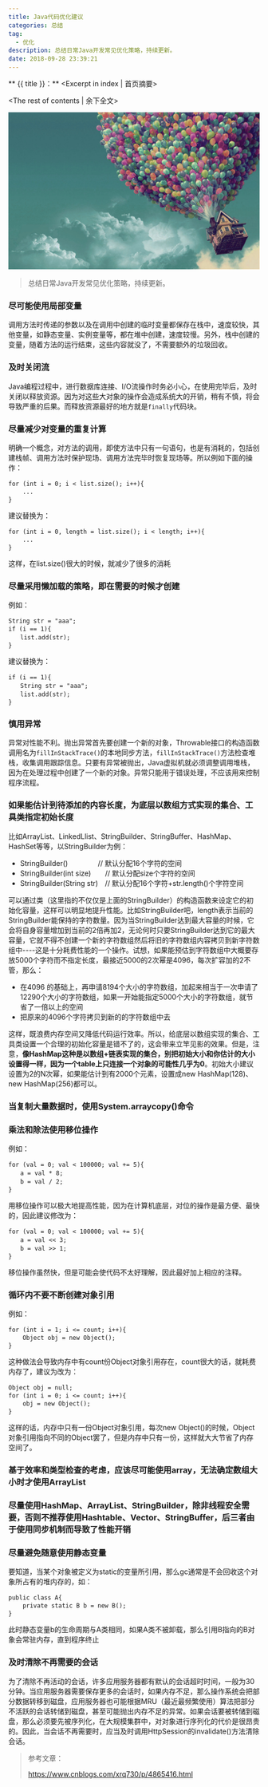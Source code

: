 ```yaml
---
title: Java代码优化建议
categories: 总结
tag:
  - 优化
description: 总结日常Java开发常见优化策略，持续更新。
date: 2018-09-28 23:39:21
---
```


** {{ title }}：** <Excerpt in index | 首页摘要>

<!-- more -->
<The rest of contents | 余下全文>

![](java-code-optimize/p7.jpg )

> 总结日常Java开发常见优化策略，持续更新。

### 尽可能使用局部变量

调用方法时传递的参数以及在调用中创建的临时变量都保存在栈中，速度较快，其他变量，如静态变量、实例变量等，都在堆中创建，速度较慢。另外，栈中创建的变量，随着方法的运行结束，这些内容就没了，不需要额外的垃圾回收。

### 及时关闭流

Java编程过程中，进行数据库连接、I/O流操作时务必小心，在使用完毕后，及时关闭以释放资源。因为对这些大对象的操作会造成系统大的开销，稍有不慎，将会导致严重的后果。而释放资源最好的地方就是`finally`代码块。

### 尽量减少对变量的重复计算

明确一个概念，对方法的调用，即使方法中只有一句语句，也是有消耗的，包括创建栈帧、调用方法时保护现场、调用方法完毕时恢复现场等。所以例如下面的操作：

```
for (int i = 0; i < list.size(); i++){
	...
}
```

建议替换为：

```
for (int i = 0, length = list.size(); i < length; i++){
	...
}
```

这样，在list.size()很大的时候，就减少了很多的消耗

### 尽量采用懒加载的策略，即在需要的时候才创建

例如：

```
String str = "aaa";
if (i == 1){
　　list.add(str);
}
```

建议替换为：

```
if (i == 1){
　　String str = "aaa";
　　list.add(str);
}
```

### 慎用异常

异常对性能不利。抛出异常首先要创建一个新的对象，Throwable接口的构造函数调用名为`fillInStackTrace()`的本地同步方法，`fillInStackTrace()`方法检查堆栈，收集调用跟踪信息。只要有异常被抛出，Java虚拟机就必须调整调用堆栈，因为在处理过程中创建了一个新的对象。异常只能用于错误处理，不应该用来控制程序流程。

### 如果能估计到待添加的内容长度，为底层以数组方式实现的集合、工具类指定初始长度

比如ArrayList、LinkedLlist、StringBuilder、StringBuffer、HashMap、HashSet等等，以StringBuilder为例：

- StringBuilder()　　　　     // 默认分配16个字符的空间
- StringBuilder(int size)　　// 默认分配size个字符的空间
- StringBuilder(String str)　// 默认分配16个字符+str.length()个字符空间

可以通过类（这里指的不仅仅是上面的StringBuilder）的构造函数来设定它的初始化容量，这样可以明显地提升性能。比如StringBuilder吧，length表示当前的StringBuilder能保持的字符数量。因为当StringBuilder达到最大容量的时候，它会将自身容量增加到当前的2倍再加2，无论何时只要StringBuilder达到它的最大容量，它就不得不创建一个新的字符数组然后将旧的字符数组内容拷贝到新字符数组中----这是十分耗费性能的一个操作。试想，如果能预估到字符数组中大概要存放5000个字符而不指定长度，最接近5000的2次幂是4096，每次扩容加的2不管，那么：

- 在4096 的基础上，再申请8194个大小的字符数组，加起来相当于一次申请了12290个大小的字符数组，如果一开始能指定5000个大小的字符数组，就节省了一倍以上的空间
- 把原来的4096个字符拷贝到新的的字符数组中去

这样，既浪费内存空间又降低代码运行效率。所以，给底层以数组实现的集合、工具类设置一个合理的初始化容量是错不了的，这会带来立竿见影的效果。但是，注意，**像HashMap这种是以数组+链表实现的集合，别把初始大小和你估计的大小设置得一样，因为一个table上只连接一个对象的可能性几乎为0**。初始大小建议设置为2的N次幂，如果能估计到有2000个元素，设置成new HashMap(128)、new HashMap(256)都可以。

### 当复制大量数据时，使用System.arraycopy()命令

### 乘法和除法使用移位操作

例如：

```
for (val = 0; val < 100000; val += 5){
　　a = val * 8;
　　b = val / 2;
}
```

用移位操作可以极大地提高性能，因为在计算机底层，对位的操作是最方便、最快的，因此建议修改为： 

```
for (val = 0; val < 100000; val += 5){
　　a = val << 3;
　　b = val >> 1;
}
```

移位操作虽然快，但是可能会使代码不太好理解，因此最好加上相应的注释。

### 循环内不要不断创建对象引用

例如：

```
for (int i = 1; i <= count; i++){
    Object obj = new Object();    
}
```

这种做法会导致内存中有count份Object对象引用存在，count很大的话，就耗费内存了，建议为改为：

```
Object obj = null;
for (int i = 0; i <= count; i++){
    obj = new Object();
}
```

这样的话，内存中只有一份Object对象引用，每次new Object()的时候，Object对象引用指向不同的Object罢了，但是内存中只有一份，这样就大大节省了内存空间了。

### 基于效率和类型检查的考虑，应该尽可能使用array，无法确定数组大小时才使用ArrayList

### 尽量使用HashMap、ArrayList、StringBuilder，除非线程安全需要，否则不推荐使用Hashtable、Vector、StringBuffer，后三者由于使用同步机制而导致了性能开销

### 尽量避免随意使用静态变量

要知道，当某个对象被定义为static的变量所引用，那么gc通常是不会回收这个对象所占有的堆内存的，如：

```
public class A{
    private static B b = new B();  
}
```

此时静态变量b的生命周期与A类相同，如果A类不被卸载，那么引用B指向的B对象会常驻内存，直到程序终止

### 及时清除不再需要的会话

为了清除不再活动的会话，许多应用服务器都有默认的会话超时时间，一般为30分钟。当应用服务器需要保存更多的会话时，如果内存不足，那么操作系统会把部分数据转移到磁盘，应用服务器也可能根据MRU（最近最频繁使用）算法把部分不活跃的会话转储到磁盘，甚至可能抛出内存不足的异常。如果会话要被转储到磁盘，那么必须要先被序列化，在大规模集群中，对对象进行序列化的代价是很昂贵的。因此，当会话不再需要时，应当及时调用HttpSession的invalidate()方法清除会话。















> 参考文章：
>
> https://www.cnblogs.com/xrq730/p/4865416.html